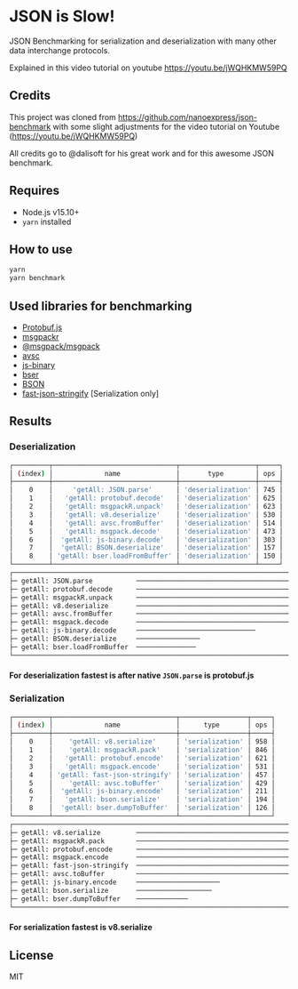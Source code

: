 # JSON is Slow!

JSON Benchmarking for serialization and deserialization with many other data interchange protocols.

Explained in this video tutorial on youtube https://youtu.be/jWQHKMW59PQ

## Credits

This project was cloned from https://github.com/nanoexpress/json-benchmark with some slight adjustments for the video tutorial on Youtube (https://youtu.be/jWQHKMW59PQ) 

All credits go to @dalisoft for his great work and for this awesome JSON benchmark.

## Requires

- Node.js v15.10+
- `yarn` installed

## How to use

```bash
yarn
yarn benchmark
```

## Used libraries for benchmarking

- [Protobuf.js](https://github.com/protobufjs/protobuf.js/)
- [msgpackr](https://github.com/kriszyp/msgpackr)
- [@msgpack/msgpack](https://github.com/msgpack/msgpack-javascript)
- [avsc](https://github.com/mtth/avsc)
- [js-binary](https://github.com/sitegui/js-binary)
- [bser](https://facebook.github.io/watchman/docs/bser.html)
- [BSON](https://github.com/mongodb/js-bson)
- [fast-json-stringify](https://github.com/fastify/fast-json-stringify) [Serialization only]

## Results

### Deserialization

```bash
┌─────────┬───────────────────────────────┬───────────────────┬─────┐
│ (index) │             name              │       type        │ ops │
├─────────┼───────────────────────────────┼───────────────────┼─────┤
│    0    │     'getAll: JSON.parse'      │ 'deserialization' │ 745 │
│    1    │   'getAll: protobuf.decode'   │ 'deserialization' │ 625 │
│    2    │   'getAll: msgpackR.unpack'   │ 'deserialization' │ 623 │
│    3    │   'getAll: v8.deserialize'    │ 'deserialization' │ 530 │
│    4    │   'getAll: avsc.fromBuffer'   │ 'deserialization' │ 514 │
│    5    │   'getAll: msgpack.decode'    │ 'deserialization' │ 473 │
│    6    │  'getAll: js-binary.decode'   │ 'deserialization' │ 303 │
│    7    │  'getAll: BSON.deserialize'   │ 'deserialization' │ 157 │
│    8    │ 'getAll: bser.loadFromBuffer' │ 'deserialization' │ 150 │
└─────────┴───────────────────────────────┴───────────────────┴─────┘
┌───────────────────────────────────────────────────────────────────────────────────────────────────────────┐ 745
├─ getAll: JSON.parse           ─────────────────────────────────────────────────────────────────────────── │
├─ getAll: protobuf.decode      ───────────────────────────────────────────────────────────────             │
├─ getAll: msgpackR.unpack      ──────────────────────────────────────────────────────────────              │
├─ getAll: v8.deserialize       ─────────────────────────────────────────────────────                       │
├─ getAll: avsc.fromBuffer      ───────────────────────────────────────────────────                         │
├─ getAll: msgpack.decode       ───────────────────────────────────────────────                             │
├─ getAll: js-binary.decode     ──────────────────────────────                                              │
├─ getAll: BSON.deserialize     ────────────────                                                            │
├─ getAll: bser.loadFromBuffer  ───────────────                                                             │
└───────────────────────────────────────────────────────────────────────────────────────────────────────────┘
```

#### For deserialization fastest is after native `JSON.parse` is **protobuf.js**

### Serialization

```bash
┌─────────┬───────────────────────────────┬─────────────────┬─────┐
│ (index) │             name              │      type       │ ops │
├─────────┼───────────────────────────────┼─────────────────┼─────┤
│    0    │    'getAll: v8.serialize'     │ 'serialization' │ 958 │
│    1    │    'getAll: msgpackR.pack'    │ 'serialization' │ 846 │
│    2    │   'getAll: protobuf.encode'   │ 'serialization' │ 621 │
│    3    │   'getAll: msgpack.encode'    │ 'serialization' │ 531 │
│    4    │ 'getAll: fast-json-stringify' │ 'serialization' │ 457 │
│    5    │    'getAll: avsc.toBuffer'    │ 'serialization' │ 429 │
│    6    │  'getAll: js-binary.encode'   │ 'serialization' │ 211 │
│    7    │   'getAll: bson.serialize'    │ 'serialization' │ 194 │
│    8    │  'getAll: bser.dumpToBuffer'  │ 'serialization' │ 126 │
└─────────┴───────────────────────────────┴─────────────────┴─────┘
┌────────────────────────────────────────────────────────────────────────────────────────────────────────────────────────────────┐ 958
├─ getAll: v8.serialize         ──────────────────────────────────────────────────────────────────────────────────────────────── │
├─ getAll: msgpackR.pack        ─────────────────────────────────────────────────────────────────────────────────────            │
├─ getAll: protobuf.encode      ──────────────────────────────────────────────────────────────                                   │
├─ getAll: msgpack.encode       ─────────────────────────────────────────────────────                                            │
├─ getAll: fast-json-stringify  ──────────────────────────────────────────────                                                   │
├─ getAll: avsc.toBuffer        ───────────────────────────────────────────                                                      │
├─ getAll: js-binary.encode     ─────────────────────                                                                            │
├─ getAll: bson.serialize       ───────────────────                                                                              │
├─ getAll: bser.dumpToBuffer    ─────────────                                                                                    │
└────────────────────────────────────────────────────────────────────────────────────────────────────────────────────────────────┘
```

#### For serialization fastest is **v8.serialize**

## License

MIT
